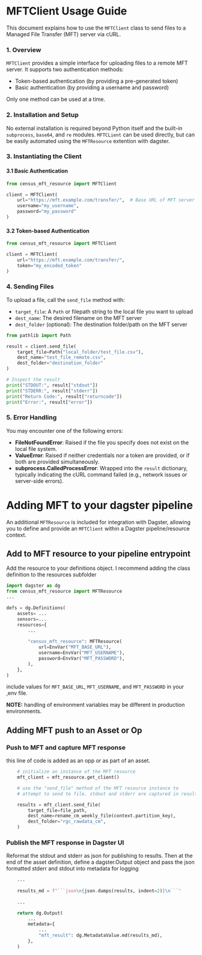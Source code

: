 MFTClient Usage Guide
==============

This document explains how to use the `MFTClient` class to send files to a Managed File Transfer (MFT) server via cURL.

### 1. Overview
`MFTClient` provides a simple interface for uploading files to a remote MFT server. It supports two authentication methods:
- Token-based authentication (by providing a pre-generated token)
- Basic authentication (by providing a username and password)

Only one method can be used at a time.

### 2. Installation and Setup
No external installation is required beyond Python itself and the built-in `subprocess`, `base64`, and `re` modules. `MFTCLient` can be used directly, but can be easily automated using the `MFTResource` extention with dagster.

### 3. Instantiating the Client
#### 3.1 Basic Authentication
``` python
from census_mft_resource import MFTClient

client = MFTClient(
    url="https://mft.example.com/transfer/",  # Base URL of MFT server
    username="my_username",
    password="my_password"
)
```

#### 3.2 Token-based Authentication

``` python
from census_mft_resource import MFTClient

client = MFTClient(
    url="https://mft.example.com/transfer/",
    token="my_encoded_token"
)
```

### 4. Sending Files
To upload a file, call the `send_file` method with:
- `target_file`: A `Path` or filepath string to the local file you want to upload
- `dest_name`: The desired filename on the MFT server
- `dest_folder` (optional): The destination folder/path on the MFT server

``` python
from pathlib import Path

result = client.send_file(
    target_file=Path("local_folder/test_file.csv"),
    dest_name="test_file_remote.csv",
    dest_folder="destination_folder"
)

# Inspect the result
print("STDOUT:", result["stdout"])
print("STDERR:", result["stderr"])
print("Return Code:", result["returncode"])
print("Error:", result["error"])
```
### 5. Error Handling
You may encounter one of the following errors:
- **FileNotFoundError**: Raised if the file you specify does not exist on the local file system.
- **ValueError**: Raised if neither credentials nor a token are provided, or if both are provided simultaneously.
- **subprocess.CalledProcessError**: Wrapped into the `result` dictionary, typically indicating the cURL command failed (e.g., network issues or server-side errors).

# Adding MFT to your dagster pipeline
An additional `MFTResource` is included for integration with Dagster, allowing you to define and provide an `MFTClient` within a Dagster pipeline/resource context.

## Add to MFT resource to your pipeline entrypoint
Add the resource to your definitions object. I recommend adding the class definition to the resources subfolder

```python
import dagster as dg
from census_mft_resource import MFTResource
...

defs = dg.Definitions(
    assets= ...
    sensors=...
    resources={
        ...
        
        "census_mft_resource": MFTResource(
            url=EnvVar("MFT_BASE_URL"),
            username=EnvVar("MFT_USERNAME"),
            password=EnvVar("MFT_PASSWORD"),
        ),
    },
)
```
include values for `MFT_BASE_URL`, `MFT_USERNAME`, and `MFT_PASSWORD` in your ,env file.

**NOTE:** handling of environment variables may be different in production environments.


## Adding MFT push to an Asset or Op

### Push to MFT and capture MFT response
this line of code is added as an opp or as part of an asset.

```python
    # initialize an instance of the MFT resource 
    mft_client = mft_resource.get_client()

    # use the "send_file" method of the MFT resource instance to
    # attempt to send te file. stdout and stderr are captured in results:

    results = mft_client.send_file(
        target_file=file_path,
        dest_name=rename_cm_weekly_file(context.partition_key),
        dest_folder="rgc_rawdata_cm",
    )

```
### Publish the MFT response in Dagster UI
Reformat the stdout and stderr as json for publishing to results. Then
at the end of the asset definition, define a dagster.Output object and pass 
the json formatted stderr and stdout into metadata for logging
```python
    ...
    
    results_md = f"```json\n{json.dumps(results, indent=2)}\n```"
    
    ...

    return dg.Output(
        ...
        metadata={
            ...
            "mft_result": dg.MetadataValue.md(results_md),
        },
    )
```

